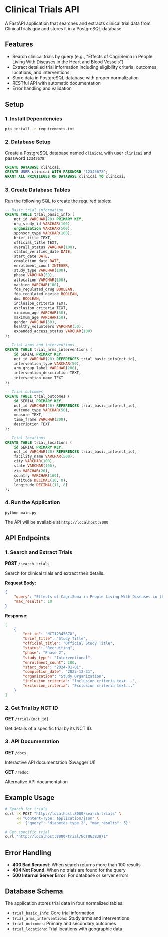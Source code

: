 # Clinical Trials API

A FastAPI application that searches and extracts clinical trial data from ClinicalTrials.gov and stores it in a PostgreSQL database.

## Features

- Search clinical trials by query (e.g., "Effects of CagriSema in People Living With Diseases in the Heart and Blood Vessels")
- Extract detailed trial information including eligibility criteria, outcomes, locations, and interventions
- Store data in PostgreSQL database with proper normalization
- RESTful API with automatic documentation
- Error handling and validation

## Setup

### 1. Install Dependencies

```bash
pip install -r requirements.txt
```

### 2. Database Setup

Create a PostgreSQL database named `clinicai` with user `clinicai` and password `12345678`:

```sql
CREATE DATABASE clinicai;
CREATE USER clinicai WITH PASSWORD '12345678';
GRANT ALL PRIVILEGES ON DATABASE clinicai TO clinicai;
```

### 3. Create Database Tables

Run the following SQL to create the required tables:

```sql
-- Basic trial information
CREATE TABLE trial_basic_info (
    nct_id VARCHAR(20) PRIMARY KEY,
    org_study_id VARCHAR(100),
    organization VARCHAR(500),
    sponsor_type VARCHAR(100),
    brief_title TEXT,
    official_title TEXT,
    overall_status VARCHAR(100),
    status_verified_date DATE,
    start_date DATE,
    completion_date DATE,
    enrollment_count INTEGER,
    study_type VARCHAR(100),
    phase VARCHAR(50),
    allocation VARCHAR(100),
    masking VARCHAR(100),
    fda_regulated_drug BOOLEAN,
    fda_regulated_device BOOLEAN,
    dmc BOOLEAN,
    inclusion_criteria TEXT,
    exclusion_criteria TEXT,
    minimum_age VARCHAR(50),
    maximum_age VARCHAR(50),
    gender VARCHAR(50),
    healthy_volunteers VARCHAR(50),
    expanded_access_status VARCHAR(100)
);

-- Trial arms and interventions
CREATE TABLE trial_arms_interventions (
    id SERIAL PRIMARY KEY,
    nct_id VARCHAR(20) REFERENCES trial_basic_info(nct_id),
    intervention_type VARCHAR(50),
    arm_group_label VARCHAR(200),
    intervention_description TEXT,
    intervention_name TEXT
);

-- Trial outcomes
CREATE TABLE trial_outcomes (
    id SERIAL PRIMARY KEY,
    nct_id VARCHAR(20) REFERENCES trial_basic_info(nct_id),
    outcome_type VARCHAR(50),
    measure TEXT,
    time_frame VARCHAR(200),
    description TEXT
);

-- Trial locations
CREATE TABLE trial_locations (
    id SERIAL PRIMARY KEY,
    nct_id VARCHAR(20) REFERENCES trial_basic_info(nct_id),
    facility_name VARCHAR(500),
    city VARCHAR(100),
    state VARCHAR(100),
    zip VARCHAR(20),
    country VARCHAR(100),
    latitude DECIMAL(10, 8),
    longitude DECIMAL(11, 8)
);
```

### 4. Run the Application

```bash
python main.py
```

The API will be available at `http://localhost:8000`

## API Endpoints

### 1. Search and Extract Trials
**POST** `/search-trials`

Search for clinical trials and extract their details.

**Request Body:**
```json
{
    "query": "Effects of CagriSema in People Living With Diseases in the Heart and Blood Vessels",
    "max_results": 10
}
```

**Response:**
```json
[
    {
        "nct_id": "NCT12345678",
        "brief_title": "Study Title",
        "official_title": "Official Study Title",
        "status": "Recruiting",
        "phase": "Phase 2",
        "study_type": "Interventional",
        "enrollment_count": 100,
        "start_date": "2024-01-01",
        "completion_date": "2025-12-31",
        "organization": "Study Organization",
        "inclusion_criteria": "Inclusion criteria text...",
        "exclusion_criteria": "Exclusion criteria text..."
    }
]
```

### 2. Get Trial by NCT ID
**GET** `/trial/{nct_id}`

Get details of a specific trial by its NCT ID.

### 3. API Documentation
**GET** `/docs`

Interactive API documentation (Swagger UI)

**GET** `/redoc`

Alternative API documentation

## Example Usage

```bash
# Search for trials
curl -X POST "http://localhost:8000/search-trials" \
     -H "Content-Type: application/json" \
     -d '{"query": "diabetes type 2", "max_results": 5}'

# Get specific trial
curl "http://localhost:8000/trial/NCT06383871"
```

## Error Handling

- **400 Bad Request**: When search returns more than 100 results
- **404 Not Found**: When no trials are found for the query
- **500 Internal Server Error**: For database or server errors

## Database Schema

The application stores trial data in four normalized tables:
- `trial_basic_info`: Core trial information
- `trial_arms_interventions`: Study arms and interventions
- `trial_outcomes`: Primary and secondary outcomes
- `trial_locations`: Trial locations with geographic data

